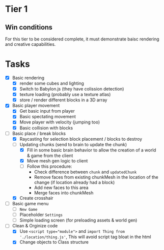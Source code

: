 # Tier 1

## Win conditions
For this tier to be considered complete, it must demonstrate baisc rendering and creative capabilities.

# Tasks
- [X] Basic rendering
    - [X] render some cubes and lighting
    - [X] Switch to Babylon.js (they have colission detection)
    - [X] texture loading (probably use a texture atlas)
    - [X] store / render different blocks in a 3D array
- [X] Basic player movement
    - [X] Get basic input from player
    - [X] Basic spectating movement
    - [X] Move player with velocity (jumping too)
    - [X] Basic collision with blocks
- [ ] Basic place / break blocks
    - [X] Raycasting for selection block placement / blocks to destroy
    - [ ] Updating chunks (send to brain to update the chunk)
        - [X] Fill in some basic brain behavior to allow the creation of a world & game from the client
        - [X] Move mesh gen logic to client
        - [ ] Follow this procedure:
            - Check difference between `chunk` and `updatedChunk`
            - Remove faces from existing chunkMesh in the location of the change (if location already had a block)
            - Add new faces to this area
            - Merge faces into chunkMesh
    - [X] Create crosshair
- [ ] Basic game menu
    - [ ] `New Game`
    - [ ] Placeholder `Settings`
    - [ ] Simple loading screen (for preloading assets & world gen)
- [ ] Clean & Orginize code
    - [X] Use `<script type="module">` and `import Thing from './location/thing.js'`, This will avoid script tag bloat in the html
    - [X] Change objects to Class structure